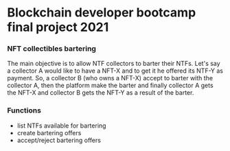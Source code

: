 # Blockchain developer bootcamp final project 2021

### NFT collectibles bartering

The main objective is to allow NTF collectors to barter their NTFs.
Let's say a collector A would like to have a NFT-X and to get it he offered its NTF-Y as payment.
So, a collector B (who owns a NFT-X) accept to barter with the collector A, then the platform make the barter and finally
collector A gets the NFT-X and collector B gets the NFT-Y as a result of the barter.

### Functions
- list NTFs available for bartering
- create bartering offers
- accept/reject bartering offers
